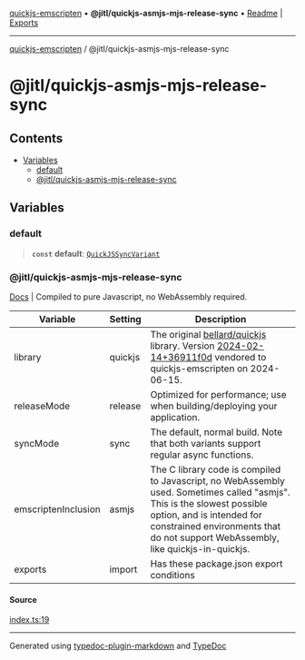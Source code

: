 [quickjs-emscripten](../../packages.md) • **@jitl/quickjs-asmjs-mjs-release-sync** • [Readme](README.md) \| [Exports](exports.md)

***

[quickjs-emscripten](../../packages.md) / @jitl/quickjs-asmjs-mjs-release-sync

# @jitl/quickjs-asmjs-mjs-release-sync

## Contents

- [Variables](exports.md#variables)
  - [default](exports.md#default)
  - [@jitl/quickjs-asmjs-mjs-release-sync](exports.md#jitlquickjs-asmjs-mjs-release-sync)

## Variables

### default

> **`const`** **default**: [`QuickJSSyncVariant`](../../quickjs-emscripten/interfaces/QuickJSSyncVariant.md)

### @jitl/quickjs-asmjs-mjs-release-sync

[Docs](https://github.com/justjake/quickjs-emscripten/blob/main/doc/@jitl/quickjs-asmjs-mjs-release-sync/README.md) |
Compiled to pure Javascript, no WebAssembly required.

| Variable            |    Setting                     |    Description    |
| --                  | --                             | --                |
| library             | quickjs             | The original [bellard/quickjs](https://github.com/bellard/quickjs) library. Version [2024-02-14+36911f0d](https://github.com/bellard/quickjs/commit/36911f0d3ab1a4c190a4d5cbe7c2db225a455389) vendored to quickjs-emscripten on 2024-06-15. |
| releaseMode         | release         | Optimized for performance; use when building/deploying your application. |
| syncMode            | sync            | The default, normal build. Note that both variants support regular async functions. |
| emscriptenInclusion | asmjs | The C library code is compiled to Javascript, no WebAssembly used. Sometimes called "asmjs". This is the slowest possible option, and is intended for constrained environments that do not support WebAssembly, like quickjs-in-quickjs. |
| exports             | import                  | Has these package.json export conditions |

#### Source

[index.ts:19](https://github.com/justjake/quickjs-emscripten/blob/main/packages/variant-quickjs-asmjs-mjs-release-sync/src/index.ts#L19)

***

Generated using [typedoc-plugin-markdown](https://www.npmjs.com/package/typedoc-plugin-markdown) and [TypeDoc](https://typedoc.org/)
